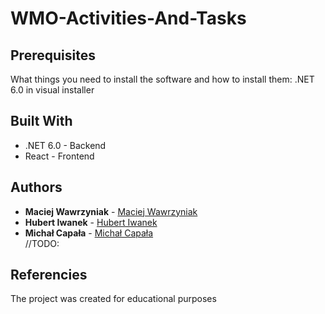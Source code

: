 # WMO-Activities-And-Tasks

## Prerequisites

What things you need to install the software and how to install them:
.NET 6.0 in visual installer 

## Built With
* .NET 6.0 - Backend
* React - Frontend

## Authors

* **Maciej Wawrzyniak** - [Maciej Wawrzyniak](https://github.com/mwawrzyniiak)
* **Hubert Iwanek** - [Hubert Iwanek](https://github.com/exple96)  
* **Michał Capała** - [Michał Capała](https://github.com/michi0987)  
//TODO:

## Referencies

The project was created for educational purposes
